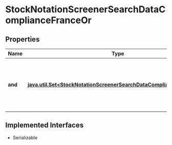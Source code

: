 

# StockNotationScreenerSearchDataComplianceFranceOr


## Properties

Name | Type | Description | Notes
------------ | ------------- | ------------- | -------------
**and** | [**java.util.Set&lt;StockNotationScreenerSearchDataComplianceFranceAnd&gt;**](StockNotationScreenerSearchDataComplianceFranceAnd.md) | List of combinations of compliance properties joined by a logical AND operator. |  [optional]


## Implemented Interfaces

* Serializable


